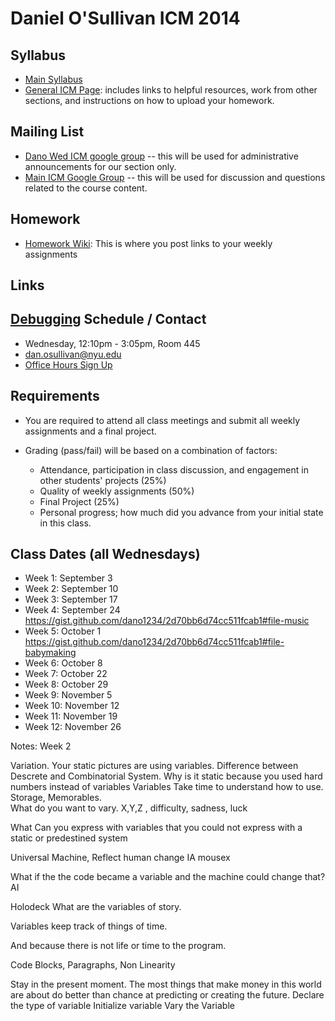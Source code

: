 Daniel O'Sullivan ICM 2014
========================================

Syllabus
--------
- [Main Syllabus](https://github.com/ITPNYU/ICM-2014/blob/master/Syllabus-2014-All.md)
- [General ICM Page](https://github.com/ITPNYU/ICM-2014/blob/master/README.md): includes links to helpful resources, work from other sections, and instructions on how to upload your homework.

Mailing List
------------
- [Dano Wed ICM google group](https://groups.google.com/a/nyu.edu/d/forum/dano-wed-icm-f14-group) -- this will be used for administrative announcements for our section only.
- [Main ICM Google Group](https://groups.google.com/a/itp.nyu.edu/group/icm) -- this will be used for discussion and questions related to the course content.

Homework
--------
- [Homework Wiki](https://github.com/ITPNYU/ICM-2014/wiki/Homework-Dano-Wednesday): This is where you post links to your weekly assignments

Links
--------
[Debugging]( https://vimeo.com/channels/debugging)
Schedule / Contact
------------------
- Wednesday, 12:10pm - 3:05pm, Room 445
- dan.osullivan@nyu.edu
- [Office Hours Sign Up](https://www.google.com/calendar/selfsched?sstoken=UVBlTFZhOVNCTmF0fGRlZmF1bHR8MmU2NTM4NjJmOTJiNTUwM2M0YTBmMzcyZDM4NjRkNmQ)

Requirements
------------
- You are required to attend all class meetings and submit all weekly assignments and a final project.

- Grading (pass/fail) will be based on a combination of factors:
    - Attendance, participation in class discussion, and engagement in other students' projects (25%)
    - Quality of weekly assignments (50%) 
    - Final Project (25%)
    - Personal progress; how much did you advance from your initial state in this class.

Class Dates (all Wednesdays)
-----------
- Week 1: September 3
- Week 2: September 10
- Week 3: September 17
- Week 4: September 24 https://gist.github.com/dano1234/2d70bb6d74cc511fcab1#file-music
- Week 5: October 1 https://gist.github.com/dano1234/2d70bb6d74cc511fcab1#file-babymaking
- Week 6: October 8
- Week 7: October 22
- Week 8: October 29
- Week 9: November 5 
- Week 10: November 12
- Week 11: November 19
- Week 12: November 26


Notes: Week 2

Variation.
Your static pictures are using variables.
Difference between Descrete and Combinatorial System.
Why is it static because you used hard numbers instead of variables
Variables Take time to understand how to use.  Storage, Memorables.  
What do you want to vary.  X,Y,Z ,  difficulty, sadness, luck

What Can you express with variables that you could not express with a static or predestined system

Universal Machine,  Reflect human change IA  mousex

What if the the code became a variable and the machine could change that?  AI

Holodeck What are the variables of story.

Variables keep track of things of time. 

And because there is not life or time to the program.

Code Blocks, Paragraphs,  Non Linearity

Stay in the present moment.
The most things that make money in this world are about do better than chance at predicting or creating the future.
Declare the type of variable
Initialize variable
Vary the Variable

